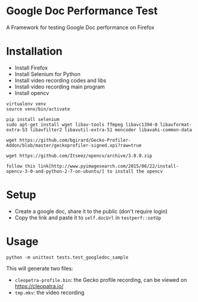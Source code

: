 Google Doc Performance Test
===========================
A Framework for testing Google Doc performance on Firefox

# Installation
* Install Firefox
* Install Selenium for Python
* Install video recording codes and libs
* Install video recording main program
* Install opencv

```
virtualenv venv
source venv/bin/activate

pip install selenium
sudo apt-get install wget libav-tools ffmpeg libavc1394-0 libavformat-extra-53 libavfilter2 libavutil-extra-51 mencoder libavahi-common-data

wget https://github.com/bgirard/Gecko-Profiler-Addon/blob/master/geckoprofiler-signed.xpi?raw=true

wget https://github.com/Itseez/opencv/archive/3.0.0.zip

follow this link[http://www.pyimagesearch.com/2015/06/22/install-opencv-3-0-and-python-2-7-on-ubuntu/] to install the opencv
```

# Setup 
* Create a google doc, share it to the public (don't require login)
* Copy the link and paste it to `self.docUrl` in `testperf::setUp`

# Usage

```
python -m unittest tests.test_googledoc_sample
```

This will generate two files:
* `cleopetra-profile.bin`: the Gecko profile recording, can be viewed on https://cleopatra.io/
* `tmp.mkv`: the video recording
